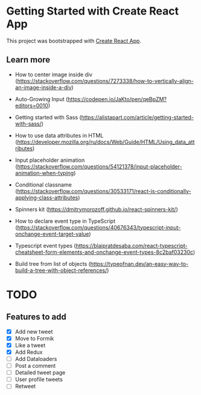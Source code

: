 # Getting Started with Create React App

This project was bootstrapped with [Create React App](https://github.com/facebook/create-react-app).

## Learn more

- How to center image inside div (https://stackoverflow.com/questions/7273338/how-to-vertically-align-an-image-inside-a-div)

- Auto-Growing Input (https://codepen.io/JaKto/pen/qeBpZM?editors=0010)

- Getting started with Sass (https://alistapart.com/article/getting-started-with-sass/)

- How to use data attributes in HTML (https://developer.mozilla.org/ru/docs/Web/Guide/HTML/Using_data_attributes)

- Input placeholder animation (https://stackoverflow.com/questions/54121378/input-placeholder-animation-when-typing)

- Conditional classname (https://stackoverflow.com/questions/30533171/react-js-conditionally-applying-class-attributes)

- Spinners kit (https://dmitrymorozoff.github.io/react-spinners-kit/)

- How to declare event type in TypeScript (https://stackoverflow.com/questions/40676343/typescript-input-onchange-event-target-value)

- Typescript event types (https://blaipratdesaba.com/react-typescript-cheatsheet-form-elements-and-onchange-event-types-8c2baf03230c)

- Build tree from list of objects (https://typeofnan.dev/an-easy-way-to-build-a-tree-with-object-references/)

# TODO

## Features to add

- [x] Add new tweet
- [x] Move to Formik
- [x] Like a tweet
- [x] Add Redux
- [ ] Add Dataloaders
- [ ] Post a comment
- [ ] Detailed tweet page
- [ ] User profile tweets
- [ ] Retweet
